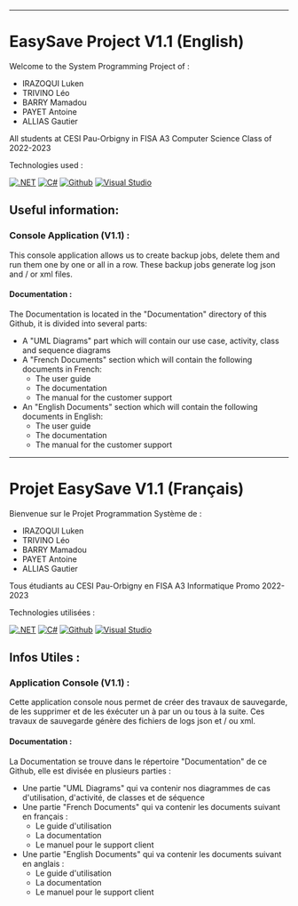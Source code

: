 ----------------
# EasySave Project V1.1 (English)

Welcome to the System Programming Project of :
- IRAZOQUI Luken
- TRIVINO Léo
- BARRY Mamadou
- PAYET Antoine
- ALLIAS Gautier

All students at CESI Pau-Orbigny in FISA A3 Computer Science
Class of 2022-2023

Technologies used :

[![.NET](https://img.shields.io/badge/.NET-5C2D91?style=for-the-badge&logo=.net&logoColor=white)](https://dotnet.microsoft.com/)
[![C#](https://img.shields.io/badge/C%23-239120?style=for-the-badge&logo=c-sharp&logoColor=white)](https://dotnet.microsoft.com/)
[![Github](https://img.shields.io/badge/GitHub-100000?style=for-the-badge&logo=github&logoColor=white)](https://github.com/)
[![Visual Studio](https://img.shields.io/badge/Visual%20Studio-5C2D91.svg?&style=for-the-badge&logo=visual-studio&logoColor=white)](https://visualstudio.microsoft.com/fr/)

## Useful information:

### Console Application (V1.1) :
This console application allows us to create backup jobs, delete them and run them one by one or all in a row. These backup jobs generate log json and / or xml files.

#### Documentation :
The Documentation is located in the "Documentation" directory of this Github, it is divided into several parts: 
- A "UML Diagrams" part which will contain our use case, activity, class and sequence diagrams 
- A "French Documents" section which will contain the following documents in French:
  - The user guide
  - The documentation 
  - The manual for the customer support 
- An "English Documents" section which will contain the following documents in English:
  - The user guide
  - The documentation 
  - The manual for the customer support 

----------------
# Projet EasySave V1.1 (Français)

Bienvenue sur le Projet Programmation Système de :
- IRAZOQUI Luken
- TRIVINO Léo
- BARRY Mamadou
- PAYET Antoine
- ALLIAS Gautier

Tous étudiants au CESI Pau-Orbigny en FISA A3 Informatique
Promo 2022-2023

Technologies utilisées :

[![.NET](https://img.shields.io/badge/.NET-5C2D91?style=for-the-badge&logo=.net&logoColor=white)](https://dotnet.microsoft.com/)
[![C#](https://img.shields.io/badge/C%23-239120?style=for-the-badge&logo=c-sharp&logoColor=white)](https://dotnet.microsoft.com/)
[![Github](https://img.shields.io/badge/GitHub-100000?style=for-the-badge&logo=github&logoColor=white)](https://github.com/)
[![Visual Studio](https://img.shields.io/badge/Visual%20Studio-5C2D91.svg?&style=for-the-badge&logo=visual-studio&logoColor=white)](https://visualstudio.microsoft.com/fr/)

## Infos Utiles :

### Application Console (V1.1) :
Cette application console nous permet de créer des travaux de sauvegarde, de les supprimer et de les éxécuter un à par un ou tous à la suite. Ces travaux de sauvegarde génère des fichiers de logs json et / ou xml.

#### Documentation :
La Documentation se trouve dans le répertoire "Documentation" de ce Github, elle est divisée en plusieurs parties : 
- Une partie "UML Diagrams" qui va contenir nos diagrammes de cas d'utilisation, d'activité, de classes et de séquence 
- Une partie "French Documents" qui va contenir les documents suivant en français :
  - Le guide d'utilisation
  - La documentation 
  - Le manuel pour le support client 
- Une partie "English Documents" qui va contenir les documents suivant en anglais :
  - Le guide d'utilisation
  - La documentation 
  - Le manuel pour le support client 
